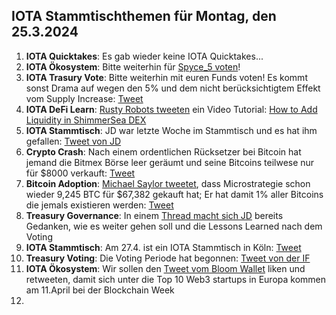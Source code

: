 ## IOTA Stammtischthemen für Montag, den 25.3.2024

1. **IOTA Quicktakes**: Es gab wieder keine IOTA Quicktakes...
2. **IOTA Ökosystem**: Bitte weiterhin für [Spyce_5 voten](https://x.com/SPYCE_5/status/1769698564161048634?s=20)!
3. **IOTA Trasury Vote**: Bitte weiterhin mit euren Funds voten! Es kommt sonst Drama auf wegen den 5% und dem nicht berücksichtigtem Effekt vom Supply Increase: [Tweet](https://x.com/TangleTreasury/status/1770061348031930853?s=20)
4. **IOTA DeFi Learn**: [Rusty Robots tweeten](https://x.com/RustyRobotCC/status/1770017474060181606?s=20) ein Video Tutorial: [How to Add Liquidity in ShimmerSea DEX](https://www.youtube.com/watch?v=6V2lLHfyH74&t=1s)
5. **IOTA Stammtisch**: JD war letzte Woche im Stammtisch und es hat ihm gefallen: [Tweet von JD](https://x.com/Deep_Sea_Iotan/status/1769924014535823657?s=20)
6. **Crypto Crash**: Nach einem ordentlichen Rücksetzer bei Bitcoin hat jemand die Bitmex Börse leer geräumt und seine Bitcoins teilwese nur für $8000 verkauft: [Tweet](https://x.com/Ashcryptoreal/status/1769927827875406232?s=20)
7. **Bitcoin Adoption**: [Michael Saylor tweetet](https://x.com/saylor/status/1770061111146033385?s=20), dass Microstrategie schon wieder 9,245 BTC für $67,382 gekauft hat; Er hat damit 1% aller Bitcoins die jemals existieren werden: [Tweet](https://x.com/BTC_Archive/status/1770066351513653665?s=20)
8. **Treasury Governance**: In einem [Thread macht sich JD](https://x.com/Deep_Sea_Iotan/status/1770079971790184469?s=20) bereits Gedanken, wie es weiter gehen soll und die Lessons Learned nach dem Voting
9. **IOTA Stammtisch**: Am 27.4. ist ein IOTA Stammtisch in Köln: [Tweet](https://x.com/sciascma/status/1770073951923839049?s=20)
10. **Treasury Voting**: Die Voting Periode hat begonnen: [Tweet von der IF](https://x.com/iota/status/1770087838597423494?s=20)
11. **IOTA Ökosystem**: Wir sollen den [Tweet vom Bloom Wallet](https://x.com/bloomwalletio/status/1770093317667070311?s=20) liken und retweeten, damit sich unter die Top 10 Web3 startups in Europa kommen am 11.April bei der Blockchain Week 
12.  
